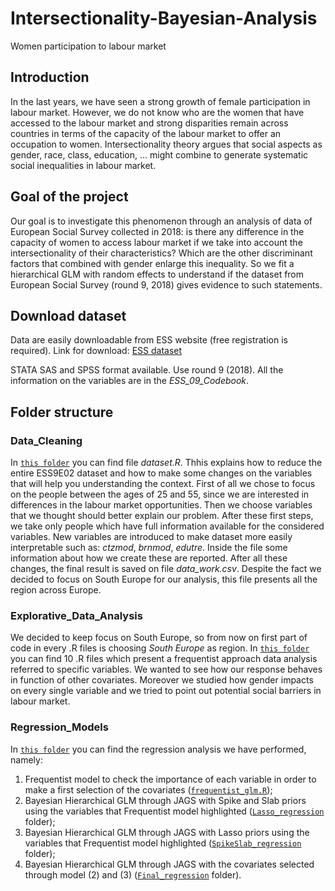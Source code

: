 # Intersectionality-Bayesian-Analysis
Women participation to labour market


## Introduction 

In the last years, we have seen a strong growth of female participation in labour market. However, we do not know who are the women that have accessed to the labour market and strong disparities remain across countries in terms of the capacity of the labour market to offer an occupation to women.
Intersectionality theory argues that social aspects as gender, race, class, education, … might combine to generate systematic social inequalities in labour market. 


## Goal of the project

Our goal is to investigate this phenomenon through an analysis of data of European Social Survey collected in 2018: is there any difference in the capacity of women to access labour market if we take into account the intersectionality of their characteristics? Which are the other discriminant factors that combined with gender enlarge this inequality.
So we fit a hierarchical GLM with random effects to understand if the dataset from European Social Survey (round 9, 2018) gives evidence to such statements. 


## Download dataset

Data are easily downloadable from ESS website (free registration is required). Link for download: 
[ESS dataset](https://www.europeansocialsurvey.org/download.html?file=ESS9e03&y=2018)

STATA SAS and SPSS format available. Use round 9 (2018). All the information on the variables are in the *ESS_09_Codebook*.


## Folder structure

### Data_Cleaning

In [`this folder`](Data_Cleaning)  you can find file *dataset.R*. 
Thhis explains how to reduce the entire ESS9E02 dataset and how to make some changes on the variables that will help you understanding the context. 
First of all we chose to focus on the people between the ages of 25 and 55, since we are interested in differences in the labour market opportunities. Then we choose variables that we thought should better explain our problem. After these first steps, we take only people which have full information available for the considered variables.
New variables are introduced to make dataset more easily interpretable such as: *ctzmod*, *brnmod*, *edutre*. Inside the file some information about how we create these are reported.
After all these changes, the final result is saved on file *data_work.csv*. Despite the fact we decided to focus on South Europe for our analysis, this file presents all the region across Europe.


### Explorative_Data_Analysis

We decided to keep focus on South Europe, so from now on first part of code in every .R files is choosing *South Europe* as region. 
In [`this folder`](Explorative_Data_Analysis) you can find 10 .R files which present a frequentist approach data analysis referred to specific variables. We wanted to see how our response behaves in function of other covariates. Moreover we studied how gender impacts on every single variable and we tried to point out potential social barriers in labour market. 


### Regression_Models

In [`this folder`](Regression_Models) you can find the regression analysis we have performed, namely:
1.	Frequentist model to check the importance of each variable in order to make a first selection of the covariates ([`frequentist_glm.R`](Regression_Models/frequentist_glm.R));
2.	Bayesian Hierarchical GLM through JAGS with Spike and Slab priors using the variables that Frequentist model highlighted ([`Lasso_regression`](Regression_Models/Lasso_regression) folder);
3.	Bayesian Hierarchical GLM through JAGS with Lasso priors using the variables that Frequentist model highlighted ([`SpikeSlab_regression`](Regression_Models/SpikeSlab_regression) folder);
4.	Bayesian Hierarchical GLM through JAGS with the covariates selected through model (2) and (3) ([`Final_regression`](Regression_Models/Final_regression) folder). 
